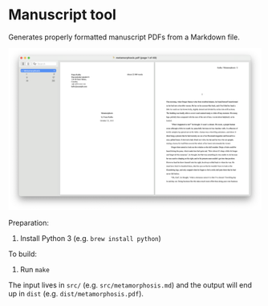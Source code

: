 # Manuscript tool

Generates properly formatted manuscript PDFs from a Markdown file.

![Sample PDF](sample.png)

Preparation:

1. Install Python 3 (e.g. `brew install python`)

To build:

1. Run `make`

The input lives in `src/` (e.g. `src/metamorphosis.md`) and the output will end up in `dist` (e.g. `dist/metamorphosis.pdf`).
